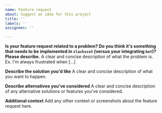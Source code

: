 ```yaml
---
name: Feature request
about: Suggest an idea for this project
title: ''
labels: ''
assignees: ''

---
```


**Is your feature request related to a problem? Do you think it's something that needs to be implemented in `slackscot` (versus your integrating `bot`)? Please describe.**
A clear and concise description of what the problem is. Ex. I'm always frustrated when [...]

**Describe the solution you'd like**
A clear and concise description of what you want to happen.

**Describe alternatives you've considered**
A clear and concise description of any alternative solutions or features you've considered.

**Additional context**
Add any other context or screenshots about the feature request here.
